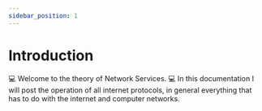 ```yaml
---
sidebar_position: 1
---
```


# Introduction
💻 Welcome to the theory of Network Services. 💻
In this documentation I will post the operation of all internet protocols, in general everything that has to do with the internet and computer networks.

